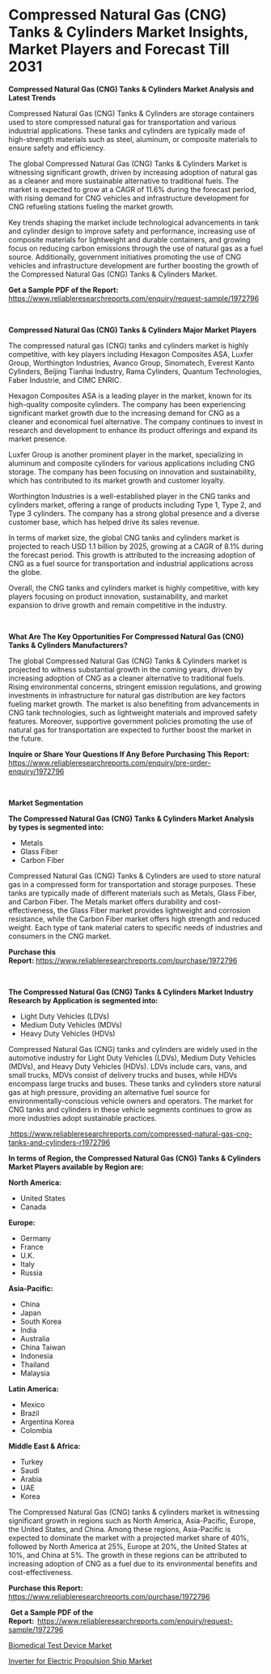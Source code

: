 <p><h1>Compressed Natural Gas (CNG) Tanks & Cylinders Market Insights, Market Players and Forecast Till 2031</h1></p><p><strong>Compressed Natural Gas (CNG) Tanks & Cylinders Market Analysis and Latest Trends</strong></p>
<p><p>Compressed Natural Gas (CNG) Tanks & Cylinders are storage containers used to store compressed natural gas for transportation and various industrial applications. These tanks and cylinders are typically made of high-strength materials such as steel, aluminum, or composite materials to ensure safety and efficiency.</p><p>The global Compressed Natural Gas (CNG) Tanks & Cylinders Market is witnessing significant growth, driven by increasing adoption of natural gas as a cleaner and more sustainable alternative to traditional fuels. The market is expected to grow at a CAGR of 11.6% during the forecast period, with rising demand for CNG vehicles and infrastructure development for CNG refueling stations fueling the market growth.</p><p>Key trends shaping the market include technological advancements in tank and cylinder design to improve safety and performance, increasing use of composite materials for lightweight and durable containers, and growing focus on reducing carbon emissions through the use of natural gas as a fuel source. Additionally, government initiatives promoting the use of CNG vehicles and infrastructure development are further boosting the growth of the Compressed Natural Gas (CNG) Tanks & Cylinders Market.</p></p>
<p><strong>Get a Sample PDF of the Report:&nbsp;</strong> <a href="https://www.reliableresearchreports.com/enquiry/request-sample/1972796">https://www.reliableresearchreports.com/enquiry/request-sample/1972796</a></p>
<p>&nbsp;</p>
<p><strong>Compressed Natural Gas (CNG) Tanks & Cylinders Major Market Players</strong></p>
<p><p>The compressed natural gas (CNG) tanks and cylinders market is highly competitive, with key players including Hexagon Composites ASA, Luxfer Group, Worthington Industries, Avanco Group, Sinomatech, Everest Kanto Cylinders, Beijing Tianhai Industry, Rama Cylinders, Quantum Technologies, Faber Industrie, and CIMC ENRIC.</p><p>Hexagon Composites ASA is a leading player in the market, known for its high-quality composite cylinders. The company has been experiencing significant market growth due to the increasing demand for CNG as a cleaner and economical fuel alternative. The company continues to invest in research and development to enhance its product offerings and expand its market presence.</p><p>Luxfer Group is another prominent player in the market, specializing in aluminum and composite cylinders for various applications including CNG storage. The company has been focusing on innovation and sustainability, which has contributed to its market growth and customer loyalty.</p><p>Worthington Industries is a well-established player in the CNG tanks and cylinders market, offering a range of products including Type 1, Type 2, and Type 3 cylinders. The company has a strong global presence and a diverse customer base, which has helped drive its sales revenue.</p><p>In terms of market size, the global CNG tanks and cylinders market is projected to reach USD 1.1 billion by 2025, growing at a CAGR of 8.1% during the forecast period. This growth is attributed to the increasing adoption of CNG as a fuel source for transportation and industrial applications across the globe.</p><p>Overall, the CNG tanks and cylinders market is highly competitive, with key players focusing on product innovation, sustainability, and market expansion to drive growth and remain competitive in the industry.</p></p>
<p>&nbsp;</p>
<p><strong>What Are The Key Opportunities For Compressed Natural Gas (CNG) Tanks & Cylinders Manufacturers?</strong></p>
<p><p>The global Compressed Natural Gas (CNG) Tanks & Cylinders market is projected to witness substantial growth in the coming years, driven by increasing adoption of CNG as a cleaner alternative to traditional fuels. Rising environmental concerns, stringent emission regulations, and growing investments in infrastructure for natural gas distribution are key factors fueling market growth. The market is also benefiting from advancements in CNG tank technologies, such as lightweight materials and improved safety features. Moreover, supportive government policies promoting the use of natural gas for transportation are expected to further boost the market in the future.</p></p>
<p><strong>Inquire or Share Your Questions If Any Before Purchasing This Report:</strong> <a href="https://www.reliableresearchreports.com/enquiry/pre-order-enquiry/1972796">https://www.reliableresearchreports.com/enquiry/pre-order-enquiry/1972796</a></p>
<p>&nbsp;</p>
<p><strong>Market Segmentation</strong></p>
<p><strong>The Compressed Natural Gas (CNG) Tanks & Cylinders Market Analysis by types is segmented into:</strong></p>
<p><ul><li>Metals</li><li>Glass Fiber</li><li>Carbon Fiber</li></ul></p>
<p><p>Compressed Natural Gas (CNG) Tanks & Cylinders are used to store natural gas in a compressed form for transportation and storage purposes. These tanks are typically made of different materials such as Metals, Glass Fiber, and Carbon Fiber. The Metals market offers durability and cost-effectiveness, the Glass Fiber market provides lightweight and corrosion resistance, while the Carbon Fiber market offers high strength and reduced weight. Each type of tank material caters to specific needs of industries and consumers in the CNG market.</p></p>
<p><strong>Purchase this Report:&nbsp;</strong><a href="https://www.reliableresearchreports.com/purchase/1972796">https://www.reliableresearchreports.com/purchase/1972796</a></p>
<p>&nbsp;</p>
<p><strong>The Compressed Natural Gas (CNG) Tanks & Cylinders Market Industry Research by Application is segmented into:</strong></p>
<p><ul><li>Light Duty Vehicles (LDVs)</li><li>Medium Duty Vehicles (MDVs)</li><li>Heavy Duty Vehicles (HDVs)</li></ul></p>
<p><p>Compressed Natural Gas (CNG) tanks and cylinders are widely used in the automotive industry for Light Duty Vehicles (LDVs), Medium Duty Vehicles (MDVs), and Heavy Duty Vehicles (HDVs). LDVs include cars, vans, and small trucks, MDVs consist of delivery trucks and buses, while HDVs encompass large trucks and buses. These tanks and cylinders store natural gas at high pressure, providing an alternative fuel source for environmentally-conscious vehicle owners and operators. The market for CNG tanks and cylinders in these vehicle segments continues to grow as more industries adopt sustainable practices.</p></p>
<p><a href="https://www.reliableresearchreports.com/compressed-natural-gas-cng-tanks-and-cylinders-r1972796">&nbsp;https://www.reliableresearchreports.com/compressed-natural-gas-cng-tanks-and-cylinders-r1972796</a></p>
<p><strong>In terms of Region, the Compressed Natural Gas (CNG) Tanks & Cylinders Market Players available by Region are:</strong></p>
<p>
    <p> <strong> North America: </strong>
        <ul>
            <li>United States</li>
            <li>Canada</li>
        </ul>
        </p> 
    <p> <strong> Europe: </strong>
        <ul>
            <li>Germany</li>
            <li>France</li>
            <li>U.K.</li>
            <li>Italy</li>
            <li>Russia</li>
        </ul>
        </p> 
    <p> <strong> Asia-Pacific: </strong>
        <ul>
            <li>China</li>
            <li>Japan</li>
            <li>South Korea</li>
            <li>India</li>
            <li>Australia</li>
            <li>China Taiwan</li>
            <li>Indonesia</li>
            <li>Thailand</li>
            <li>Malaysia</li>
        </ul>
        </p> 
    <p> <strong> Latin America: </strong>
        <ul>
            <li>Mexico</li>
            <li>Brazil</li>
            <li>Argentina Korea</li>
            <li>Colombia</li>
        </ul>
        </p> 
    <p> <strong> Middle East & Africa: </strong>
        <ul>
            <li>Turkey</li>
            <li>Saudi</li>
            <li>Arabia</li>
            <li>UAE</li>
            <li>Korea</li>
        </ul>
    </p>
    </p>
<p><p>The Compressed Natural Gas (CNG) tanks & cylinders market is witnessing significant growth in regions such as North America, Asia-Pacific, Europe, the United States, and China. Among these regions, Asia-Pacific is expected to dominate the market with a projected market share of 40%, followed by North America at 25%, Europe at 20%, the United States at 10%, and China at 5%. The growth in these regions can be attributed to increasing adoption of CNG as a fuel due to its environmental benefits and cost-effectiveness.</p></p>
<p><strong>Purchase this Report: </strong><a href="https://www.reliableresearchreports.com/purchase/1972796">https://www.reliableresearchreports.com/purchase/1972796</a></p>
<p>&nbsp;<strong>Get a Sample PDF of the Report:&nbsp;&nbsp;</strong><a href="https://www.reliableresearchreports.com/enquiry/request-sample/1972796">https://www.reliableresearchreports.com/enquiry/request-sample/1972796</a></p>
<p><strong></strong></p>
<p><p><a href="https://github.com/flwellarose/Market-Research-Report-List-1/blob/main/biomedical-test-device-market.md">Biomedical Test Device Market</a></p><p><a href="https://github.com/kimjmgeh81/Market-Research-Report-List-1/blob/main/inverter-for-electric-propulsion-ship-market.md">Inverter for Electric Propulsion Ship Market</a></p></p>